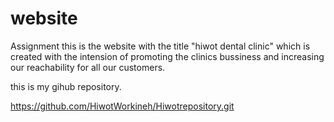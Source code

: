 # website
Assignment
this is the website with the title "hiwot dental clinic" which is created with the intension of promoting the clinics bussiness and increasing our reachability for all our customers.








this is my gihub repository.

https://github.com/HiwotWorkineh/Hiwotrepository.git

